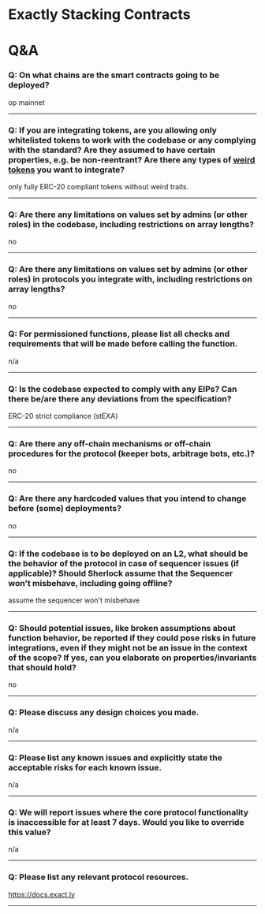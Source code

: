 
# Exactly Stacking Contracts


# Q&A

### Q: On what chains are the smart contracts going to be deployed?
op mainnet
___

### Q: If you are integrating tokens, are you allowing only whitelisted tokens to work with the codebase or any complying with the standard? Are they assumed to have certain properties, e.g. be non-reentrant? Are there any types of [weird tokens](https://github.com/d-xo/weird-erc20) you want to integrate?
only fully ERC-20 compliant tokens without weird traits.
___

### Q: Are there any limitations on values set by admins (or other roles) in the codebase, including restrictions on array lengths?
no
___

### Q: Are there any limitations on values set by admins (or other roles) in protocols you integrate with, including restrictions on array lengths?
no
___

### Q: For permissioned functions, please list all checks and requirements that will be made before calling the function.
n/a
___

### Q: Is the codebase expected to comply with any EIPs? Can there be/are there any deviations from the specification?
ERC-20 strict compliance (stEXA)
___

### Q: Are there any off-chain mechanisms or off-chain procedures for the protocol (keeper bots, arbitrage bots, etc.)?
no
___

### Q: Are there any hardcoded values that you intend to change before (some) deployments?
no
___

### Q: If the codebase is to be deployed on an L2, what should be the behavior of the protocol in case of sequencer issues (if applicable)? Should Sherlock assume that the Sequencer won't misbehave, including going offline?
assume the sequencer won't misbehave
___

### Q: Should potential issues, like broken assumptions about function behavior, be reported if they could pose risks in future integrations, even if they might not be an issue in the context of the scope? If yes, can you elaborate on properties/invariants that should hold?
no
___

### Q: Please discuss any design choices you made.
n/a
___

### Q: Please list any known issues and explicitly state the acceptable risks for each known issue.
n/a
___

### Q: We will report issues where the core protocol functionality is inaccessible for at least 7 days. Would you like to override this value?
n/a
___

### Q: Please list any relevant protocol resources.
https://docs.exact.ly
___

